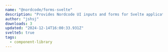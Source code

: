 ```yaml
---
name: "@nordcode/forms-svelte"
description: "Provides Nordcode UI inputs and forms for Svelte applications."
author: "jshsj"
downloads: 3
updated: "2024-12-14T16:00:33.931Z"
svelte5: true
tags: 
  - component-library
---
```

